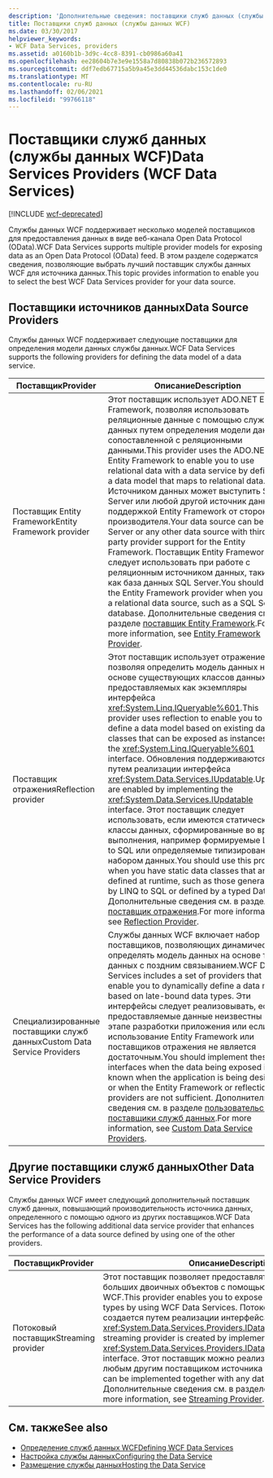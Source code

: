 ```yaml
---
description: 'Дополнительные сведения: поставщики служб данных (службы данных WCF)'
title: Поставщики служб данных (службы данных WCF)
ms.date: 03/30/2017
helpviewer_keywords:
- WCF Data Services, providers
ms.assetid: a0160b1b-3d9c-4cc8-8391-cb0986a60a41
ms.openlocfilehash: ee28604b7e3e9e1558a7d80838b072b236572893
ms.sourcegitcommit: ddf7edb67715a5b9a45e3dd44536dabc153c1de0
ms.translationtype: MT
ms.contentlocale: ru-RU
ms.lasthandoff: 02/06/2021
ms.locfileid: "99766118"
---
```

# <a name="data-services-providers-wcf-data-services"></a><span data-ttu-id="ca6a4-103">Поставщики служб данных (службы данных WCF)</span><span class="sxs-lookup"><span data-stu-id="ca6a4-103">Data Services Providers (WCF Data Services)</span></span>

[!INCLUDE [wcf-deprecated](~/includes/wcf-deprecated.md)]

<span data-ttu-id="ca6a4-104">Службы данных WCF поддерживает несколько моделей поставщиков для предоставления данных в виде веб-канала Open Data Protocol (OData).</span><span class="sxs-lookup"><span data-stu-id="ca6a4-104">WCF Data Services supports multiple provider models for exposing data as an Open Data Protocol (OData) feed.</span></span> <span data-ttu-id="ca6a4-105">В этом разделе содержатся сведения, позволяющие выбрать лучший поставщик службы данных WCF для источника данных.</span><span class="sxs-lookup"><span data-stu-id="ca6a4-105">This topic provides information to enable you to select the best WCF Data Services provider for your data source.</span></span>  
  
## <a name="data-source-providers"></a><span data-ttu-id="ca6a4-106">Поставщики источников данных</span><span class="sxs-lookup"><span data-stu-id="ca6a4-106">Data Source Providers</span></span>  

 <span data-ttu-id="ca6a4-107">Службы данных WCF поддерживает следующие поставщики для определения модели данных службы данных.</span><span class="sxs-lookup"><span data-stu-id="ca6a4-107">WCF Data Services supports the following providers for defining the data model of a data service.</span></span>  
  
|<span data-ttu-id="ca6a4-108">Поставщик</span><span class="sxs-lookup"><span data-stu-id="ca6a4-108">Provider</span></span>|<span data-ttu-id="ca6a4-109">Описание</span><span class="sxs-lookup"><span data-stu-id="ca6a4-109">Description</span></span>|  
|--------------|-----------------|  
|<span data-ttu-id="ca6a4-110">Поставщик Entity Framework</span><span class="sxs-lookup"><span data-stu-id="ca6a4-110">Entity Framework provider</span></span>|<span data-ttu-id="ca6a4-111">Этот поставщик использует ADO.NET Entity Framework, позволяя использовать реляционные данные с помощью службы данных путем определения модели данных, сопоставленной с реляционными данными.</span><span class="sxs-lookup"><span data-stu-id="ca6a4-111">This provider uses the ADO.NET Entity Framework to enable you to use relational data with a data service by defining a data model that maps to relational data.</span></span> <span data-ttu-id="ca6a4-112">Источником данных может выступить SQL Server или любой другой источник данных с поддержкой Entity Framework от стороннего производителя.</span><span class="sxs-lookup"><span data-stu-id="ca6a4-112">Your data source can be SQL Server or any other data source with third-party provider support for the Entity Framework.</span></span> <span data-ttu-id="ca6a4-113">Поставщик Entity Framework следует использовать при работе с реляционным источником данных, таким как база данных SQL Server.</span><span class="sxs-lookup"><span data-stu-id="ca6a4-113">You should use the Entity Framework provider when you have a relational data source, such as a SQL Server database.</span></span> <span data-ttu-id="ca6a4-114">Дополнительные сведения см. в разделе [поставщик Entity Framework](entity-framework-provider-wcf-data-services.md).</span><span class="sxs-lookup"><span data-stu-id="ca6a4-114">For more information, see [Entity Framework Provider](entity-framework-provider-wcf-data-services.md).</span></span>|  
|<span data-ttu-id="ca6a4-115">Поставщик отражения</span><span class="sxs-lookup"><span data-stu-id="ca6a4-115">Reflection provider</span></span>|<span data-ttu-id="ca6a4-116">Этот поставщик использует отражение, позволяя определить модель данных на основе существующих классов данных, предоставляемых как экземпляры интерфейса <xref:System.Linq.IQueryable%601>.</span><span class="sxs-lookup"><span data-stu-id="ca6a4-116">This provider uses reflection to enable you to define a data model based on existing data classes that can be exposed as instances of the <xref:System.Linq.IQueryable%601> interface.</span></span> <span data-ttu-id="ca6a4-117">Обновления поддерживаются путем реализации интерфейса <xref:System.Data.Services.IUpdatable>.</span><span class="sxs-lookup"><span data-stu-id="ca6a4-117">Updates are enabled by implementing the <xref:System.Data.Services.IUpdatable> interface.</span></span> <span data-ttu-id="ca6a4-118">Этот поставщик следует использовать, если имеются статические классы данных, сформированные во время выполнения, например формируемые LINQ to SQL или определяемые типизированным набором данных.</span><span class="sxs-lookup"><span data-stu-id="ca6a4-118">You should use this provider when you have static data classes that are defined at runtime, such as those generated by LINQ to SQL or defined by a typed DataSet.</span></span> <span data-ttu-id="ca6a4-119">Дополнительные сведения см. в разделе [поставщик отражения](reflection-provider-wcf-data-services.md).</span><span class="sxs-lookup"><span data-stu-id="ca6a4-119">For more information, see [Reflection Provider](reflection-provider-wcf-data-services.md).</span></span>|  
|<span data-ttu-id="ca6a4-120">Специализированные поставщики служб данных</span><span class="sxs-lookup"><span data-stu-id="ca6a4-120">Custom Data Service Providers</span></span>|<span data-ttu-id="ca6a4-121">Службы данных WCF включает набор поставщиков, позволяющих динамически определять модель данных на основе типов данных с поздним связыванием.</span><span class="sxs-lookup"><span data-stu-id="ca6a4-121">WCF Data Services includes a set of providers that enable you to dynamically define a data model based on late-bound data types.</span></span> <span data-ttu-id="ca6a4-122">Эти интерфейсы следует реализовывать, если предоставляемые данные неизвестны на этапе разработки приложения или если использование Entity Framework или поставщиков отражения не является достаточным.</span><span class="sxs-lookup"><span data-stu-id="ca6a4-122">You should implement these interfaces when the data being exposed is not known when the application is being designed or when the Entity Framework or reflection providers are not sufficient.</span></span> <span data-ttu-id="ca6a4-123">Дополнительные сведения см. в разделе [пользовательские поставщики служб данных](custom-data-service-providers-wcf-data-services.md).</span><span class="sxs-lookup"><span data-stu-id="ca6a4-123">For more information, see [Custom Data Service Providers](custom-data-service-providers-wcf-data-services.md).</span></span>|  
  
## <a name="other-data-service-providers"></a><span data-ttu-id="ca6a4-124">Другие поставщики служб данных</span><span class="sxs-lookup"><span data-stu-id="ca6a4-124">Other Data Service Providers</span></span>  

 <span data-ttu-id="ca6a4-125">Службы данных WCF имеет следующий дополнительный поставщик служб данных, повышающий производительность источника данных, определенного с помощью одного из других поставщиков.</span><span class="sxs-lookup"><span data-stu-id="ca6a4-125">WCF Data Services has the following additional data service provider that enhances the performance of a data source defined by using one of the other providers.</span></span>  
  
|<span data-ttu-id="ca6a4-126">Поставщик</span><span class="sxs-lookup"><span data-stu-id="ca6a4-126">Provider</span></span>|<span data-ttu-id="ca6a4-127">Описание</span><span class="sxs-lookup"><span data-stu-id="ca6a4-127">Description</span></span>|  
|--------------|-----------------|  
|<span data-ttu-id="ca6a4-128">Потоковый поставщик</span><span class="sxs-lookup"><span data-stu-id="ca6a4-128">Streaming provider</span></span>|<span data-ttu-id="ca6a4-129">Этот поставщик позволяет предоставлять типы данных больших двоичных объектов с помощью службы данных WCF.</span><span class="sxs-lookup"><span data-stu-id="ca6a4-129">This provider enables you to expose binary large object data types by using WCF Data Services.</span></span> <span data-ttu-id="ca6a4-130">Потоковый поставщик создается путем реализации интерфейса <xref:System.Data.Services.Providers.IDataServiceStreamProvider>.</span><span class="sxs-lookup"><span data-stu-id="ca6a4-130">A streaming provider is created by implementing the <xref:System.Data.Services.Providers.IDataServiceStreamProvider> interface.</span></span> <span data-ttu-id="ca6a4-131">Этот поставщик можно реализовать совместно с любым другим поставщиком источника данных.</span><span class="sxs-lookup"><span data-stu-id="ca6a4-131">This provider can be implemented together with any data source provider.</span></span> <span data-ttu-id="ca6a4-132">Дополнительные сведения см. в разделе [Streaming Provider](streaming-provider-wcf-data-services.md).</span><span class="sxs-lookup"><span data-stu-id="ca6a4-132">For more information, see [Streaming Provider](streaming-provider-wcf-data-services.md).</span></span>|  
  
## <a name="see-also"></a><span data-ttu-id="ca6a4-133">См. также</span><span class="sxs-lookup"><span data-stu-id="ca6a4-133">See also</span></span>

- [<span data-ttu-id="ca6a4-134">Определение служб данных WCF</span><span class="sxs-lookup"><span data-stu-id="ca6a4-134">Defining WCF Data Services</span></span>](defining-wcf-data-services.md)
- [<span data-ttu-id="ca6a4-135">Настройка службы данных</span><span class="sxs-lookup"><span data-stu-id="ca6a4-135">Configuring the Data Service</span></span>](configuring-the-data-service-wcf-data-services.md)
- [<span data-ttu-id="ca6a4-136">Размещение службы данных</span><span class="sxs-lookup"><span data-stu-id="ca6a4-136">Hosting the Data Service</span></span>](hosting-the-data-service-wcf-data-services.md)

